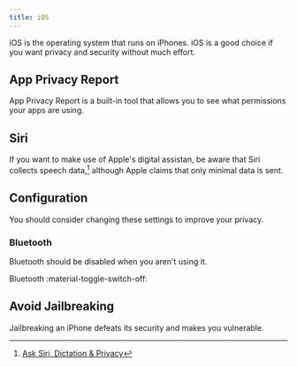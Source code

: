 ```yaml
---
title: iOS
---
```

iOS is the operating system that runs on iPhones. iOS is a good choice if you want privacy and security without much effort.

## App Privacy Report

App Privacy Report is a built-in tool that allows you to see what permissions your apps are using.

## Siri

If you want to make use of Apple's digital assistan, be aware that Siri collects speech data,[^1] although Apple claims that only minimal data is sent.

[^1]: [Ask Siri, Dictation & Privacy](https://www.apple.com/legal/privacy/data/en/ask-siri-dictation/)

## Configuration

You should consider changing these settings to improve your privacy.

### Bluetooth

Bluetooth should be disabled when you aren't using it.

Bluetooth :material-toggle-switch-off:

## Avoid Jailbreaking

Jailbreaking an iPhone defeats its security and makes you vulnerable.


